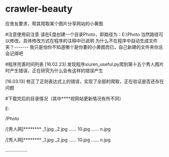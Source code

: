 # crawler-beauty
应舍友要求，帮其爬取某个图片分享网站的小黄图

#注意使用前注意
请在E盘创建一个目录Photo，即路径为：E:\Photo
当然路径可以修改，具体修改方式在程序的注释中已说明
为什么不在程序中自动生成文件夹？------- 我只是怕你不知道哪个是你要的小黄图而已，自己新建的文件夹你总会记得吧

#程序完善时间列表
[16.02.23]  发现程序xiuren_useful.py爬到第十五个秀人图片时产生错误，正在研究为什么会有这样的错误产生

[16.03.13]  修正了正则表达式上的错误，实现了全部的爬取，正在验证是否还存在问题

#下载完后的目录情况（其中****视网站更新情况有所不同）
<p>E:
  <p>/Photo
    <p>/[秀人网]********
           _1.jpg
           _2.jpg
           ......
           10.jpg
           ......
           n.jpg</p>
    <p>/[秀人网]********
           _1.jpg
           _2.jpg
           ......
           10.jpg
           ......
           n.jpg</p>
    <p>.................</p>
  </p>
</p>

